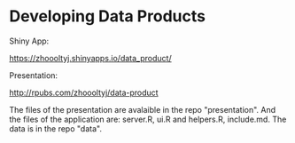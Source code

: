 # Developing Data Products

Shiny App:

https://zhoooltyj.shinyapps.io/data_product/

Presentation: 

http://rpubs.com/zhoooltyj/data-product

The files of the presentation are avalaible in the repo "presentation". And the files of the application are: server.R, ui.R and helpers.R, include.md. The data is in the repo "data".
